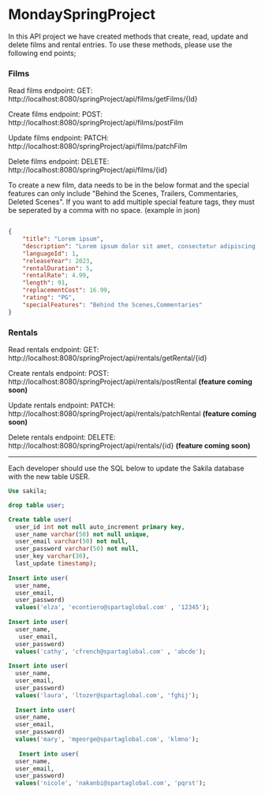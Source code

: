 # MondaySpringProject

In this API project we have created methods that create, read, update and delete films and rental entries. To use these methods, please use the following end points;

### Films

Read films endpoint: GET: http://localhost:8080/springProject/api/films/getFilms/{Id}

Create films endpoint: POST: http://localhost:8080/springProject/api/films/postFilm

Update films endpoint: PATCH: http://localhost:8080/springProject/api/films/patchFilm

Delete films endpoint: DELETE: http://localhost:8080/springProject/api/films/{id}

To create a new film, data needs to be in the below format and the special features can only include "Behind the Scenes, Trailers, Commentaries, Deleted Scenes". If you want to add multiple special feature tags, they must be seperated by a comma with no space.
(example in json) 
```json

{
    "title": "Lorem ipsum",
    "description": "Lorem ipsum dolor sit amet, consectetur adipiscing elit, sed do eiusmod tempor incididunt ut labore et dolore magna aliqua.",
    "languageId": 1,
    "releaseYear": 2023,
    "rentalDuration": 5,
    "rentalRate": 4.99,
    "length": 91,
    "replacementCost": 16.99,
    "rating": "PG",
    "specialFeatures": "Behind the Scenes,Commentaries"
}

```
### Rentals

Read rentals endpoint: GET: http://localhost:8080/springProject/api/rentals/getRental/{id}

Create rentals endpoint: POST: http://localhost:8080/springProject/api/rentals/postRental <b>(feature coming soon)</b>

Update rentals endpoint: PATCH: http://localhost:8080/springProject/api/rentals/patchRental <b>(feature coming soon)</b>

Delete rentals endpoint: DELETE: http://localhost:8080/springProject/api/rentals/{id} <b>(feature coming soon)</b>

---

Each developer should use the SQL below to update the Sakila 
database with the new table USER.
```SQL
Use sakila;

drop table user;

Create table user(
  user_id int not null auto_increment primary key,
  user_name varchar(50) not null unique,
  user_email varchar(50) not null,
  user_password varchar(50) not null,
  user_key varchar(36),
  last_update timestamp);
  
Insert into user(
  user_name,
  user_email,
  user_password)
  values('elza', 'econtiero@spartaglobal.com' , '12345');
  
Insert into user(
  user_name,
   user_email,
  user_password)
  values('cathy', 'cfrench@spartaglobal.com' , 'abcde');
  
Insert into user(
  user_name,
  user_email,
  user_password)
  values('laura', 'ltozer@spartaglobal.com', 'fghij');
  
  Insert into user(
  user_name,
  user_email,
  user_password)
  values('mary', 'mgeorge@spartaglobal.com', 'klmno');
  
   Insert into user(
  user_name,
  user_email,
  user_password)
  values('nicole', 'nakanbi@spartaglobal.com', 'pqrst');
```
